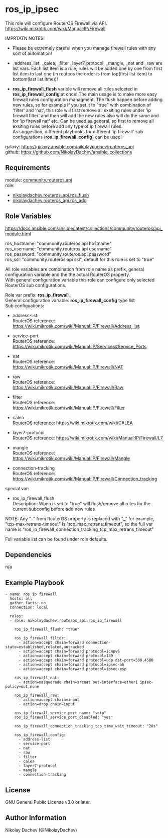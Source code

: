 ros_ip_ipsec
=========

This role will configure RouterOS Firewall via API.  
https://wiki.mikrotik.com/wiki/Manual:IP/Firewall  

IMPRTATN NOTES!
- Please be extremely careful when you manage firewall rules with any sort of automation!   

- _address_list, _calea, _filter _layer7_protocol, _mangle, _nat and _raw are list vars. Each list item is a rule, rules will be added one by one from first list item to last one (in routeos the order is from top(first list item) to bottom(last list itme))!  

- **ros_ip_firewall_flush** varible will remove all rules selceted in **ros_ip_firewall_config** at once! The main usage is to make more easy firewall rules configuration managment. The flush happen before adding new rules, so for example if you set it to "true" with combination of 'filter' and 'nat', this role will first remove all exsiting rules under 'ip firewall filter' and then will add the new rules also will do the same and for 'ip firewall nat' etc. Can be used as general, so first to remove all exsiting rules before add any type of ip firewall rules.  
As suggestion, different playbooks for different 'ip firewall' sub configurations (**ros_ip_firewall_config**) can be used!  

galaxy: https://galaxy.ansible.com/nikolaydachev/routeros_api  
github: https://github.com/NikolayDachev/ansible_collections  

Requirements
------------

module: [community.routeros.api](https://galaxy.ansible.com/community/routeros)  
role:  
- [nikolaydachev.routeros_api.ros_flush](https://galaxy.ansible.com/nikolaydachev/routeros_api)  
- [nikolaydachev.routeros_api.ros_add](https://galaxy.ansible.com/nikolaydachev/routeros_api)  

Role Variables
--------------

https://docs.ansible.com/ansible/latest/collections/community/routeros/api_module.html  

ros_hostname: "community.routeros.api hostname"  
ros_username: "community.routeros.api username"  
ros_password: "community.routeros.api password"  
ros_ssl: "community.routeros.api ssl", default for this role is set to "true"  

All role variables are combination from role name as prefix, general configuration variable and the the actual RouterOS property.  
With general configuration variable this role can configure only selected RouterOS sub configurations.  

Role var prefix: **ros_ip_firewall_**  
General configuration variable: **ros_ip_firewall_config** type list  
Sub configuations:  
- address-list:  
  RouterOS reference: https://wiki.mikrotik.com/wiki/Manual:IP/Firewall/Address_list  

- service-port  
  RouterOS reference: https://wiki.mikrotik.com/wiki/Manual:IP/Services#Service_Ports  

- nat  
  RouterOS reference: https://wiki.mikrotik.com/wiki/Manual:IP/Firewall/NAT  

- raw  
  RouterOS reference: https://wiki.mikrotik.com/wiki/Manual:IP/Firewall/Raw  

- filter  
  RouterOS reference: https://wiki.mikrotik.com/wiki/Manual:IP/Firewall/Filter  

- calea  
  RouterOS reference: https://wiki.mikrotik.com/wiki/CALEA  

- layer7-protocol  
  RouterOS reference: https://wiki.mikrotik.com/wiki/Manual:IP/Firewall/L7  

- mangle  
  RouterOS reference: https://wiki.mikrotik.com/wiki/Manual:IP/Firewall/Mangle  

- connection-tracking  
  RouterOS reference: https://wiki.mikrotik.com/wiki/Manual:IP/Firewall/Connection_tracking  

special var:  
- ros_ip_firewall_flush  
  Description: When is set to "true" will flush/remove all rules for the current subconfig before add new rules

NOTE: Any "-" from RouterOS property is replaced with "_" for example, "tcp-max-retrans-timeout" is "tcp_max_retrans_timeout", so the full var name is "ros_ip_firewall_connection_tracking_tcp_max_retrans_timeout"  

Full variable list can be found under role defaults.  

Dependencies
------------

n/a

Example Playbook
----------------
```
- name: ros ip firewall
  hosts: all
  gather_facts: no
  connection: local

  roles:
  - role: nikolaydachev.routeros_api.ros_ip_firewall

    ros_ip_firewall_flush: "true"

    ros_ip_firewall_filter:
      - action=accept chain=forward connection-state=established,related,untracked
      - action=accept chain=forward protocol=icmpv6
      - action=accept chain=forward protocol=139
      - action=accept chain=forward protocol=udp dst-port=500,4500
      - action=accept chain=forward protocol=ipsec-ah
      - action=accept chain=forward protocol=ipsec-esp
    
    ros_ip_firewall_nat:
      - action=masquerade chain=srcnat out-interface=ether1 ipsec-policy=out,none
    
    ros_ip_firewall_raw:
      - action=accept chain=input
      - action=drop chain=input
    
    ros_ip_firewall_service_port_name: "sctp"
    ros_ip_firewall_service_port_disabled: "yes"
    
    ros_ip_firewall_connection_tracking_tcp_time_wait_timeout: "20s"

    ros_ip_firewall_config:
      - address-list
      - service-port
      - nat
      - raw
      - filter
      - calea
      - layer7-protocol
      - mangle
      - connection-tracking
```
License
-------

GNU General Public License v3.0 or later.

Author Information
------------------

Nikolay Dachev (@NikolayDachev)